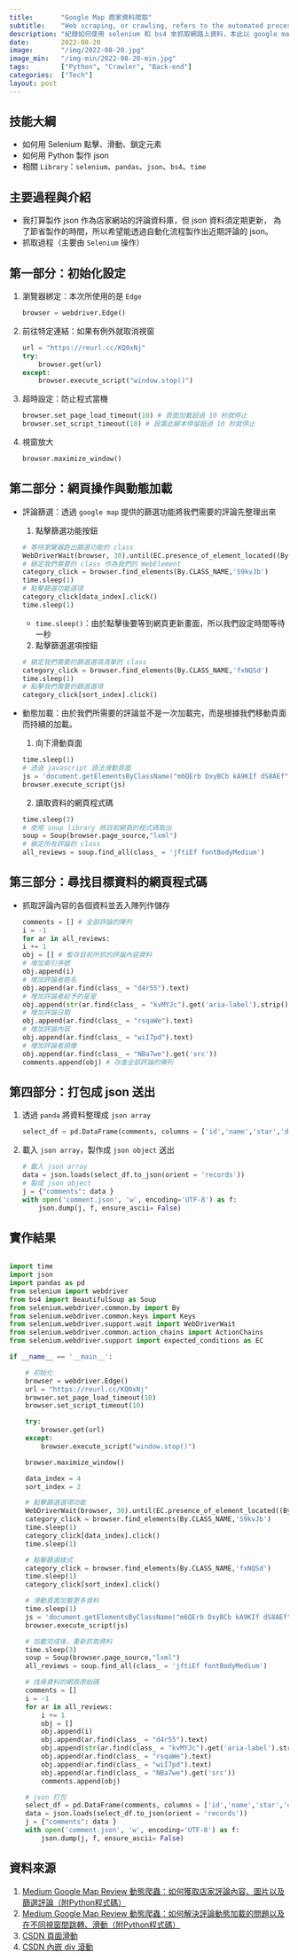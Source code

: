 ```yaml
---
title:       "Google Map 商家資料爬取"
subtitle:    "Web scraping, or crawling, refers to the automated process of extracting data from websites."
description: "紀錄如何使用 selenium 和 bs4 來抓取網路上資料，本此以 google map 的商家資料作為初次嘗試的對象"
date:        2022-08-20
image:       "/img/2022-08-20.jpg"
image_min:   "/img-min/2022-08-20-min.jpg"
tags:        ["Python", "Crawler", "Back-end"]
categories:  ["Tech"]
layout: post
---
```


## 技能大綱
- 如何用 Selenium 點擊、滑動、鎖定元素
- 如何用 Python 製作 json
- 相關 `Library`：`selenium`、`pandas`、`json`、`bs4`、`time`

## 主要過程與介紹
- 我打算製作 json 作為店家網站的評論資料庫，但 json 資料須定期更新，
為了節省製作的時間，所以希望能透過自動化流程製作出近期評論的 json。
- 抓取過程（主要由 `Selenium` 操作）

## 第一部分：初始化設定
1. 瀏覽器綁定：本次所使用的是 `Edge`
    ```Python
    browser = webdriver.Edge()
    ```
2. 前往特定連結：如果有例外就取消視窗
    ```Python
    url = "https://reurl.cc/KQ0xNj"
    try:
        browser.get(url)
    except:
        browser.execute_script("window.stop()")
    ```
3. 超時設定：防止程式當機
    ```Python
    browser.set_page_load_timeout(10) # 頁面加載超過 10 秒就停止
    browser.set_script_timeout(10) # 設置此腳本停留超過 10 秒就停止
    ```
4. 視窗放大
    ```Python
    browser.maximize_window()
    ```

## 第二部分：網頁操作與動態加載
- 評論篩選：透過 `google map` 提供的篩選功能將我們需要的評論先整理出來
    1. 點擊篩選功能按鈕
    ```Python
    # 等待瀏覽器跑出篩選功能的 class
    WebDriverWait(browser, 30).until(EC.presence_of_element_located((By.CLASS_NAME, 'S9kvJb')))
    # 鎖定我們需要的 class 作為我們的 WebElement
    category_click = browser.find_elements(By.CLASS_NAME,'S9kvJb')
    time.sleep(1)
    # 點擊篩選功能選項
    category_click[data_index].click()
    time.sleep(1)
    ```
    - `time.sleep()`：由於點擊後要等到網頁更新畫面，所以我們設定時間等待一秒
    2. 點擊篩選選項按鈕
    ```Python
    # 鎖定我們需要的篩選選項清單的 class
    category_click = browser.find_elements(By.CLASS_NAME,'fxNQSd')
    time.sleep(1)
    # 點擊我們需要的篩選選項
    category_click[sort_index].click()
    ```

- 動態加載：由於我們所需要的評論並不是一次加載完，而是根據我們移動頁面而持續的加載。
    1. 向下滑動頁面
    ```Python
    time.sleep(1)
    # 透過 javascript 語法滑動頁面
    js = 'document.getElementsByClassName("m6QErb DxyBCb kA9KIf dS8AEf")[0].scrollTop=1000000'
    browser.execute_script(js)
    ```
    2. 讀取資料的網頁程式碼
    ```Python
    time.sleep(3)
    # 使用 soup library 將目前網頁的程式碼取出
    soup = Soup(browser.page_source,"lxml")
    # 鎖定所有評論的 class
    all_reviews = soup.find_all(class_ = 'jftiEf fontBodyMedium')
    ```

## 第三部分：尋找目標資料的網頁程式碼
- 抓取評論內容的各個資料並丟入陣列作儲存 
    ```Python
    comments = [] # 全部評論的陣列
    i = -1 
    for ar in all_reviews:
    i += 1
    obj = [] # 暫存目前所抓的評論內容資料
    # 增加索引序號
    obj.append(i)
    # 增加評論者姓名
    obj.append(ar.find(class_ = "d4r55").text)
    # 增加評論者給予的星星
    obj.append(str(ar.find(class_ = "kvMYJc").get('aria-label').strip().strip(" 顆星")))
    # 增加評論日期
    obj.append(ar.find(class_ = "rsqaWe").text)
    # 增加評論內容
    obj.append(ar.find(class_ = "wiI7pd").text)
    # 增加評論者頭像
    obj.append(ar.find(class_ = "NBa7we").get('src'))
    comments.append(obj) # 存進全部評論的陣列
    ```

## 第四部分：打包成 json 送出
1. 透過 `panda` 將資料整理成 `json array`
    ```Python
    select_df = pd.DataFrame(comments, columns = ['id','name','star','date','content','icon'])
    ```
2. 載入 `json array`，製作成 `json object` 送出
    ```Python
    # 載入 json array
    data = json.loads(select_df.to_json(orient = 'records'))
    # 製成 json object
    j = {"comments": data }
    with open('comment.json', 'w', encoding='UTF-8') as f:
        json.dump(j, f, ensure_ascii= False)
    ```
## 實作結果
```Python

import time
import json
import pandas as pd
from selenium import webdriver
from bs4 import BeautifulSoup as Soup
from selenium.webdriver.common.by import By
from selenium.webdriver.common.keys import Keys
from selenium.webdriver.support.wait import WebDriverWait
from selenium.webdriver.common.action_chains import ActionChains
from selenium.webdriver.support import expected_conditions as EC

if __name__ == '__main__':

    # 初始化
    browser = webdriver.Edge()
    url = "https://reurl.cc/KQ0xNj"
    browser.set_page_load_timeout(10)
    browser.set_script_timeout(10)

    try:
        browser.get(url)
    except:
        browser.execute_script("window.stop()")

    browser.maximize_window()

    data_index = 4 
    sort_index = 2

    # 點擊篩選選項功能
    WebDriverWait(browser, 30).until(EC.presence_of_element_located((By.CLASS_NAME, 'S9kvJb')))
    category_click = browser.find_elements(By.CLASS_NAME,'S9kvJb')
    time.sleep(1)
    category_click[data_index].click()
    time.sleep(1)

    # 點擊篩選樣式
    category_click = browser.find_elements(By.CLASS_NAME,'fxNQSd')
    time.sleep(1)
    category_click[sort_index].click()

    # 滑動頁面加載更多資料
    time.sleep(1)
    js = 'document.getElementsByClassName("m6QErb DxyBCb kA9KIf dS8AEf")[0].scrollTop=1000000'
    browser.execute_script(js)

    # 加載完成後，重新抓取資料
    time.sleep(3)
    soup = Soup(browser.page_source,"lxml")
    all_reviews = soup.find_all(class_ = 'jftiEf fontBodyMedium')

    # 找尋資料的網頁原始碼
    comments = []
    i = -1
    for ar in all_reviews:
        i += 1
        obj = []
        obj.append(i)
        obj.append(ar.find(class_ = "d4r55").text)
        obj.append(str(ar.find(class_ = "kvMYJc").get('aria-label').strip().strip(" 顆星")))
        obj.append(ar.find(class_ = "rsqaWe").text)
        obj.append(ar.find(class_ = "wiI7pd").text)
        obj.append(ar.find(class_ = "NBa7we").get('src'))
        comments.append(obj)

    # json 打包
    select_df = pd.DataFrame(comments, columns = ['id','name','star','date','content','icon'])
    data = json.loads(select_df.to_json(orient = 'records'))
    j = {"comments": data }
    with open('comment.json', 'w', encoding='UTF-8') as f:
        json.dump(j, f, ensure_ascii= False)

```

## 資料來源
1. [Medium Google Map Review 動態爬蟲：如何獲取店家評論內容、圖片以及篩選評論（附Python程式碼）](https://reurl.cc/W1GXpD)  
2. [Medium Google Map Review 動態爬蟲：如何解決評論動態加載的問題以及在不同視窗間跳轉、滑動（附Python程式碼）](https://reurl.cc/YXejZa)
3. [CSDN 頁面滑動](H5-Jquery和Vue同时使用冲突_天堂比不过家乡啦的博客-CSDN博客)
4. [CSDN 內嵌 div 滾動](https://blog.csdn.net/LYX_WIN/article/details/119972741)  